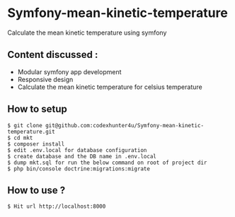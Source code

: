 # Symfony-mean-kinetic-temperature
Calculate the mean kinetic temperature using symfony

## Content discussed : 
 - Modular symfony app development 
 - Responsive design
 - Calculate the mean kinetic temperature for celsius temperature

## How to setup

```
$ git clone git@github.com:codexhunter4u/Symfony-mean-kinetic-temperature.git
$ cd mkt
$ composer install
$ edit .env.local for database configuration
$ create database and the DB name in .env.local
$ dump mkt.sql for run the below command on root of project dir
$ php bin/console doctrine:migrations:migrate
```

 ## How to use ?
 
```
$ Hit url http://localhost:8000
```
